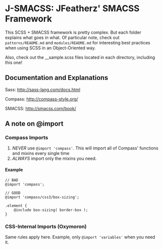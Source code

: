 # J-SMACSS: JFeatherz' SMACSS Framework

This SCSS + SMACSS framework is pretty complex. But each folder explains what goes in what.  Of particular note, check out `patterns/README.md` and `modules/README.md` for interesting best practices when using SCSS in an Object-Oriented way.  

Also, check out the __sample.scss files located in each directory, including this one!

## Documentation and Explanations

Sass: http://sass-lang.com/docs.html

Compass: http://compass-style.org/

SMACSS: http://smacss.com/book/

## A note on @import

### Compass Imports

1. *NEVER* use `@import 'compass'`.  This will import all of Compass' functions and mixins every single time
2. *ALWAYS* import only the mixins you need.

#### Example
    // BAD
    @import 'compass';

    // GOOD
    @import 'compass/css3/box-sizing';

    .element {
        @include box-sizing( border-box );
    }

### CSS-Internal Imports (Oxymoron)

Same rules apply here.  Example, only `@import 'variables'` when you need it.